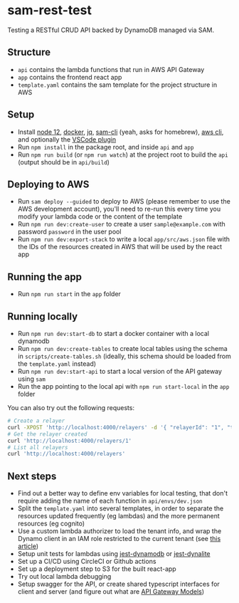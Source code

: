 # sam-rest-test

Testing a RESTful CRUD API backed by DynamoDB managed via SAM.

## Structure

- `api` contains the lambda functions that run in AWS API Gateway
- `app` contains the frontend react app
- `template.yaml` contains the sam template for the project structure in AWS

## Setup

- Install [node 12](https://nodejs.org/en/), [docker](https://docs.docker.com/get-docker/), [jq](https://github.com/stedolan/jq/wiki/Installation), [sam-cli](https://docs.aws.amazon.com/serverless-application-model/latest/developerguide/serverless-sam-cli-install.html) (yeah, asks for homebrew), [aws cli](https://aws.amazon.com/cli/), and optionally the [VSCode plugin](https://docs.aws.amazon.com/toolkit-for-visual-studio/latest/user-guide/welcome.html)
- Run `npm install` in the package root, and inside `api` and `app`
- Run `npm run build` (or `npm run watch`) at the project root to build the `api` (output should be in `api/build`)

## Deploying to AWS

- Run `sam deploy --guided` to deploy to AWS (please remember to use the AWS development account), you'll need to re-run this every time you modify your lambda code or the content of the template
- Run `npm run dev:create-user` to create a user `sample@example.com` with password `password` in the user pool
- Run `npm run dev:export-stack` to write a local `app/src/aws.json` file with the IDs of the resources created in AWS that will be used by the react app

## Running the app

- Run `npm run start` in the `app` folder

## Running locally

- Run `npm run dev:start-db` to start a docker container with a local dynamodb
- Run `npm run dev:create-tables` to create local tables using the schema in `scripts/create-tables.sh` (ideally, this schema should be loaded from the `template.yaml` instead)
- Run `npm run dev:start-api` to start a local version of the API gateway using `sam`
- Run the app pointing to the local api with `npm run start-local` in the `app` folder

You can also try out the following requests:

```bash
# Create a relayer
curl -XPOST 'http://localhost:4000/relayers' -d '{ "relayerId": "1", "tenantId": "DEFAULT_TENANT", "name": "relayer1" }' -H "Content-Type: application/json"
# Get the relayer created
curl 'http://localhost:4000/relayers/1'
# List all relayers
curl 'http://localhost:4000/relayers'
```

## Next steps

- Find out a better way to define env variables for local testing, that don't require adding the name of each function in `api/envs/dev.json`
- Split the `template.yaml` into several templates, in order to separate the resources updated frequently (eg lambdas) and the more permanent resources (eg cognito)
- Use a custom lambda authorizer to load the tenant info, and wrap the Dynamo client in an IAM role restricted to the current tenant (see [this article](https://medium.com/@tarekbecker/serverless-enterprise-grade-multi-tenancy-using-aws-76ff5f4d0a23))
- Setup unit tests for lambdas using [jest-dynamodb](https://github.com/shelfio/jest-dynamodb) or [jest-dynalite](https://github.com/freshollie/jest-dynalite/blob/master/src/db.ts)
- Set up a CI/CD using CircleCI or Github actions
- Set up a deployment step to S3 for the built react-app
- Try out local lambda debugging
- Setup swagger for the API, or create shared typescript interfaces for client and server (and figure out what are [API Gateway Models](https://docs.aws.amazon.com/apigateway/latest/developerguide/rest-api-data-transformations.html))
